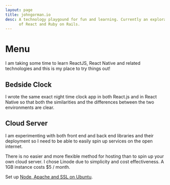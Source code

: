 ```yaml
---
layout: page
title: johngorman.io
desc: A technology playgound for fun and learning. Currently an exploration
      of React and Ruby on Rails.
---
```


# Menu

I am taking some time to learn ReactJS, React Native and related technologies and this is my place to try things out!

## Bedside Clock

I wrote the same exact night time clock app in both React.js and in React Native so that both the similarities and the differences between the two environments are clear.

## Cloud Server

I am experimenting with both front end and back end libraries and their deployment so I need to be able to easily spin up services on the open internet.

There is no easier and more flexible method for hosting than to spin up your own cloud server. I chose Linode due to simplicity and cost effectiveness. A 1GB instance costs $5 / month.

Set up [Node, Apache and SSL on Ubuntu](cloud-server).
